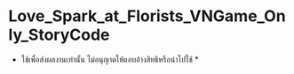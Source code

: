 # Love_Spark_at_Florists_VNGame_Only_StoryCode

* ใช้เพื่อส่งผลงานเท่านั้น ไม่อนุญาตให้แอบอ้างสิทธิหรือนำไปใช้ *
